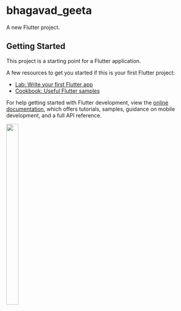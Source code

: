 # bhagavad_geeta

A new Flutter project.

## Getting Started

This project is a starting point for a Flutter application.

A few resources to get you started if this is your first Flutter project:

- [Lab: Write your first Flutter app](https://docs.flutter.dev/get-started/codelab)
- [Cookbook: Useful Flutter samples](https://docs.flutter.dev/cookbook)

For help getting started with Flutter development, view the
[online documentation](https://docs.flutter.dev/), which offers tutorials,
samples, guidance on mobile development, and a full API reference.

<img src="https://github.com/Drashtipatel296/bhagavad_geeta/assets/143180636/03971d58-e3c6-4194-bc5e-b4f07f20e745" height=35%, width=25%>












